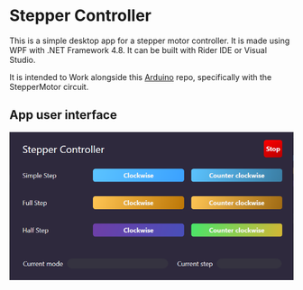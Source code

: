 # Stepper Controller

This is a simple desktop app for a stepper motor controller. It is made using WPF with .NET Framework 4.8. It can be built with Rider IDE or Visual Studio.

It is intended to Work alongside this [Arduino](https://github.com/CesarJZO/Arduino) repo, specifically with the StepperMotor circuit.

## App user interface

![screenshot](./screenshot.png)
